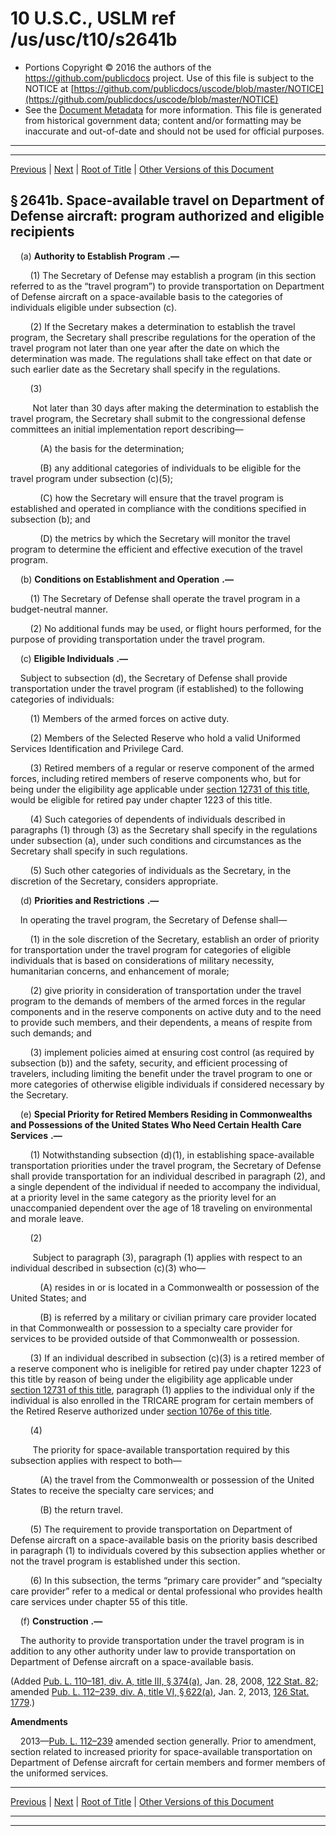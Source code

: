 ---
---

# 10 U.S.C., USLM ref /us/usc/t10/s2641b

* Portions Copyright © 2016 the authors of the https://github.com/publicdocs project.
  Use of this file is subject to the NOTICE at [https://github.com/publicdocs/uscode/blob/master/NOTICE](https://github.com/publicdocs/uscode/blob/master/NOTICE)
* See the [Document Metadata](././../../../../../..//README.md) for more information.
  This file is generated from historical government data; content and/or formatting may be inaccurate and out-of-date and should not be used for official purposes.

----------
----------

[Previous](./../../../../../..//us/usc/t10/stA/ptIV/ch157/m__us_usc_t10_s2641a.md) | [Next](./../../../../../..//us/usc/t10/stA/ptIV/ch157/m__us_usc_t10_s2642.md) | [Root of Title](./../../../../../../) | [Other Versions of this Document](https://publicdocs.github.io/go/links?ns=uslm&ref=%2Fus%2Fusc%2Ft10%2Fs2641b)

## § 2641b. Space-available travel on Department of Defense aircraft: program authorized and eligible recipients

    (a)  __Authority to Establish Program__  __.—__ 

        (1) The Secretary of Defense may establish a program (in this section referred to as the “travel program”) to provide transportation on Department of Defense aircraft on a space-available basis to the categories of individuals eligible under subsection (c).

        (2) If the Secretary makes a determination to establish the travel program, the Secretary shall prescribe regulations for the operation of the travel program not later than one year after the date on which the determination was made. The regulations shall take effect on that date or such earlier date as the Secretary shall specify in the regulations.

        (3)

         Not later than 30 days after making the determination to establish the travel program, the Secretary shall submit to the congressional defense committees an initial implementation report describing—

            (A) the basis for the determination;

            (B) any additional categories of individuals to be eligible for the travel program under subsection (c)(5);

            (C) how the Secretary will ensure that the travel program is established and operated in compliance with the conditions specified in subsection (b); and

            (D) the metrics by which the Secretary will monitor the travel program to determine the efficient and effective execution of the travel program.

    (b)  __Conditions on Establishment and Operation__  __.—__ 

        (1) The Secretary of Defense shall operate the travel program in a budget-neutral manner.

        (2) No additional funds may be used, or flight hours performed, for the purpose of providing transportation under the travel program.

    (c)  __Eligible Individuals__  __.—__ 

    Subject to subsection (d), the Secretary of Defense shall provide transportation under the travel program (if established) to the following categories of individuals:

        (1) Members of the armed forces on active duty.

        (2) Members of the Selected Reserve who hold a valid Uniformed Services Identification and Privilege Card.

        (3) Retired members of a regular or reserve component of the armed forces, including retired members of reserve components who, but for being under the eligibility age applicable under [section 12731 of this title][/us/usc/t10/s12731], would be eligible for retired pay under chapter 1223 of this title.

        (4) Such categories of dependents of individuals described in paragraphs (1) through (3) as the Secretary shall specify in the regulations under subsection (a), under such conditions and circumstances as the Secretary shall specify in such regulations.

        (5) Such other categories of individuals as the Secretary, in the discretion of the Secretary, considers appropriate.

    (d)  __Priorities and Restrictions__  __.—__ 

    In operating the travel program, the Secretary of Defense shall—

        (1) in the sole discretion of the Secretary, establish an order of priority for transportation under the travel program for categories of eligible individuals that is based on considerations of military necessity, humanitarian concerns, and enhancement of morale;

        (2) give priority in consideration of transportation under the travel program to the demands of members of the armed forces in the regular components and in the reserve components on active duty and to the need to provide such members, and their dependents, a means of respite from such demands; and

        (3) implement policies aimed at ensuring cost control (as required by subsection (b)) and the safety, security, and efficient processing of travelers, including limiting the benefit under the travel program to one or more categories of otherwise eligible individuals if considered necessary by the Secretary.

    (e)  __Special Priority for Retired Members Residing in Commonwealths and Possessions of the United States Who Need Certain Health Care Services__  __.—__ 

        (1) Notwithstanding subsection (d)(1), in establishing space-available transportation priorities under the travel program, the Secretary of Defense shall provide transportation for an individual described in paragraph (2), and a single dependent of the individual if needed to accompany the individual, at a priority level in the same category as the priority level for an unaccompanied dependent over the age of 18 traveling on environmental and morale leave.

        (2)

         Subject to paragraph (3), paragraph (1) applies with respect to an individual described in subsection (c)(3) who—

            (A) resides in or is located in a Commonwealth or possession of the United States; and

            (B) is referred by a military or civilian primary care provider located in that Commonwealth or possession to a specialty care provider for services to be provided outside of that Commonwealth or possession.

        (3) If an individual described in subsection (c)(3) is a retired member of a reserve component who is ineligible for retired pay under chapter 1223 of this title by reason of being under the eligibility age applicable under [section 12731 of this title][/us/usc/t10/s12731], paragraph (1) applies to the individual only if the individual is also enrolled in the TRICARE program for certain members of the Retired Reserve authorized under [section 1076e of this title][/us/usc/t10/s1076e].

        (4)

         The priority for space-available transportation required by this subsection applies with respect to both—

            (A) the travel from the Commonwealth or possession of the United States to receive the specialty care services; and

            (B) the return travel.

        (5) The requirement to provide transportation on Department of Defense aircraft on a space-available basis on the priority basis described in paragraph (1) to individuals covered by this subsection applies whether or not the travel program is established under this section.

        (6) In this subsection, the terms “primary care provider” and “specialty care provider” refer to a medical or dental professional who provides health care services under chapter 55 of this title.

    (f)  __Construction__  __.—__ 

    The authority to provide transportation under the travel program is in addition to any other authority under law to provide transportation on Department of Defense aircraft on a space-available basis.

(Added [Pub. L. 110–181, div. A, title III, § 374(a)][/us/pl/110/181/s374/a], Jan. 28, 2008, [122 Stat. 82][/us/stat/122/82]; amended [Pub. L. 112–239, div. A, title VI, § 622(a)][/us/pl/112/239/s622/a], Jan. 2, 2013, [126 Stat. 1779][/us/stat/126/1779].)

 __Amendments__ 

    2013—[Pub. L. 112–239][/us/pl/112/239] amended section generally. Prior to amendment, section related to increased priority for space-available transportation on Department of Defense aircraft for certain members and former members of the uniformed services.

----------

[Previous](./../../../../../..//us/usc/t10/stA/ptIV/ch157/m__us_usc_t10_s2641a.md) | [Next](./../../../../../..//us/usc/t10/stA/ptIV/ch157/m__us_usc_t10_s2642.md) | [Root of Title](./../../../../../../) | [Other Versions of this Document](https://publicdocs.github.io/go/links?ns=uslm&ref=%2Fus%2Fusc%2Ft10%2Fs2641b)

----------
----------

[/us/usc/t10/s12731]: https://publicdocs.github.io/go/links?ns=uslm&ref=%2Fus%2Fusc%2Ft10%2Fs12731
[/us/usc/t10/s12731]: https://publicdocs.github.io/go/links?ns=uslm&ref=%2Fus%2Fusc%2Ft10%2Fs12731
[/us/usc/t10/s1076e]: https://publicdocs.github.io/go/links?ns=uslm&ref=%2Fus%2Fusc%2Ft10%2Fs1076e
[/us/pl/110/181/s374/a]: https://publicdocs.github.io/go/links?ns=uslm&ref=%2Fus%2Fpl%2F110%2F181%2Fs374%2Fa
[/us/stat/122/82]: https://publicdocs.github.io/go/links?ns=uslm&ref=%2Fus%2Fstat%2F122%2F82
[/us/pl/112/239/s622/a]: https://publicdocs.github.io/go/links?ns=uslm&ref=%2Fus%2Fpl%2F112%2F239%2Fs622%2Fa
[/us/stat/126/1779]: https://publicdocs.github.io/go/links?ns=uslm&ref=%2Fus%2Fstat%2F126%2F1779
[/us/pl/112/239]: https://publicdocs.github.io/go/links?ns=uslm&ref=%2Fus%2Fpl%2F112%2F239


